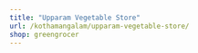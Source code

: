 ```yaml
---
title: "Upparam Vegetable Store"
url: /kothamangalam/upparam-vegetable-store/
shop: greengrocer
---
```

